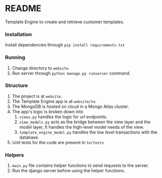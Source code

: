 # README
Template Engine to create and retrieve customer templates.

### Installation
Install dependencies through `pip install requirements.txt`

### Running
1. Change directory to `website`.
2. Run server through `python manage.py runserver` command.

### Structure
1. The project is at `website`.
2. The Template Engine app is at `website/te`.
3. The MongoDB is hosted on cloud in a Mongo Atlas cluster.
4. The app's logic is broken down into
    1. `views.py` handles the logic for url endpoints.
    2. `view_models.py` acts as the bridge between the view layer and the model layer, It handles the high-level model needs of the view.
    3. `template_engine_model.py` handles the low level transactions with the database.
5. Unit tests for the code are present in `te/tests`
    
### Helpers
1. `main.py` file contains helper functions to send requests to the server.
2. Run the django server before using the helper functions.